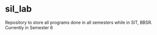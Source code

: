 # sil_lab
Repository to store all programs done in all semesters while in SIT, BBSR. Currently in Semester 6
